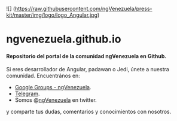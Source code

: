 ![] (https://raw.githubusercontent.com/ngVenezuela/press-kit/master/img/logo/logo_Angular.jpg)
# ngvenezuela.github.io
#### Repositorio del portal de la comunidad ngVenezuela en Github.

Si eres desarrollador de Angular, padawan o Jedi, únete a nuestra comunidad.
Encuentrános en:

* [Google Groups - ngVenezuela](http://bit.ly/ng-venezuela-google-groups).
* [Telegram](http://bit.ly/ngvenezuela-telegram).
* Somos @[ngVenezuela](http://bit.ly/ng-venezuela-twitter) en twitter.

y comparte tus dudas, comentarios y conocimientos con nosotros.

